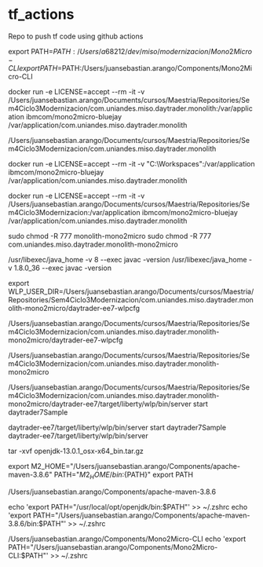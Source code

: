 # tf_actions
Repo to push tf code using github actions

export PATH=$PATH:/Users/a68212/dev/miso/modernizacion/Mono2Micro-CLI
export PATH=$PATH:/Users/juansebastian.arango/Components/Mono2Micro-CLI

docker run -e LICENSE=accept --rm -it -v /Users/juansebastian.arango/Documents/cursos/Maestria/Repositories/Sem4Ciclo3Modernizacion/com.uniandes.miso.daytrader.monolith:/var/application ibmcom/mono2micro-bluejay /var/application/com.uniandes.miso.daytrader.monolith

/Users/juansebastian.arango/Documents/cursos/Maestria/Repositories/Sem4Ciclo3Modernizacion/com.uniandes.miso.daytrader.monolith

docker run -e LICENSE=accept --rm -it -v "C:\Workspaces":/var/application ibmcom/mono2micro-bluejay /var/application/com.uniandes.miso.daytrader.monolith

docker run -e LICENSE=accept --rm -it -v /Users/juansebastian.arango/Documents/cursos/Maestria/Repositories/Sem4Ciclo3Modernizacion:/var/application ibmcom/mono2micro-bluejay /var/application/com.uniandes.miso.daytrader.monolith


sudo chmod -R 777 monolith-mono2micro
sudo chmod -R 777 com.uniandes.miso.daytrader.monolith-mono2micro

/usr/libexec/java_home -v 8 --exec javac -version
/usr/libexec/java_home -v 1.8.0_36 --exec javac -version


export WLP_USER_DIR=/Users/juansebastian.arango/Documents/cursos/Maestria/Repositories/Sem4Ciclo3Modernizacion/com.uniandes.miso.daytrader.monolith-mono2micro/daytrader-ee7-wlpcfg

/Users/juansebastian.arango/Documents/cursos/Maestria/Repositories/Sem4Ciclo3Modernizacion/com.uniandes.miso.daytrader.monolith-mono2micro/daytrader-ee7-wlpcfg

/Users/juansebastian.arango/Documents/cursos/Maestria/Repositories/Sem4Ciclo3Modernizacion/com.uniandes.miso.daytrader.monolith-mono2micro



/Users/juansebastian.arango/Documents/cursos/Maestria/Repositories/Sem4Ciclo3Modernizacion/com.uniandes.miso.daytrader.monolith-mono2micro/daytrader-ee7/target/liberty/wlp/bin/server start daytrader7Sample

daytrader-ee7/target/liberty/wlp/bin/server start daytrader7Sample
daytrader-ee7/target/liberty/wlp/bin/server


tar -xvf openjdk-13.0.1_osx-x64_bin.tar.gz


export M2_HOME="/Users/juansebastian.arango/Components/apache-maven-3.8.6"
PATH="${M2_HOME}/bin:${PATH}"
export PATH


/Users/juansebastian.arango/Components/apache-maven-3.8.6

echo 'export PATH="/usr/local/opt/openjdk/bin:$PATH"' >> ~/.zshrc
echo 'export PATH="/Users/juansebastian.arango/Components/apache-maven-3.8.6/bin:$PATH"' >> ~/.zshrc

/Users/juansebastian.arango/Components/Mono2Micro-CLI
echo 'export PATH="/Users/juansebastian.arango/Components/Mono2Micro-CLI:$PATH"' >> ~/.zshrc
